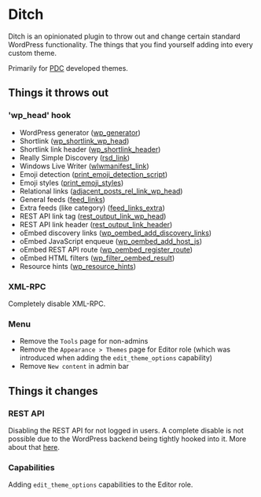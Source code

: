 # Ditch

Ditch is an opinionated plugin to throw out and change certain standard WordPress functionality. The things that you find yourself adding into every custom theme.

Primarily for [PDC](https://www.ponydesignclub.nl) developed themes.

## Things it throws out

### 'wp_head' hook
* WordPress generator ([wp_generator](https://developer.wordpress.org/reference/functions/wp_generator/))
* Shortlink ([wp_shortlink_wp_head](https://developer.wordpress.org/reference/functions/wp_shortlink_wp_head/))
* Shortlink link header ([wp_shortlink_header](https://developer.wordpress.org/reference/functions/wp_shortlink_header/))
* Really Simple Discovery ([rsd_link](https://developer.wordpress.org/reference/functions/rsd_link/))
* Windows Live Writer ([wlwmanifest_link](https://developer.wordpress.org/reference/functions/wlwmanifest_link/))
* Emoji detection ([print_emoji_detection_script](https://developer.wordpress.org/reference/functions/print_emoji_detection_script/))
* Emoji styles ([print_emoji_styles](https://developer.wordpress.org/reference/functions/print_emoji_styles/))
* Relational links ([adjacent_posts_rel_link_wp_head](https://developer.wordpress.org/reference/functions/adjacent_posts_rel_link_wp_head/))
* General feeds ([feed_links](https://developer.wordpress.org/reference/functions/feed_links/))
* Extra feeds (like category) ([feed_links_extra](https://developer.wordpress.org/reference/functions/feed_links_extra/))
* REST API link tag ([rest_output_link_wp_head](https://developer.wordpress.org/reference/functions/rest_output_link_wp_head/))
* REST API link header ([rest_output_link_header](https://developer.wordpress.org/reference/functions/rest_output_link_header/))
* oEmbed discovery links ([wp_oembed_add_discovery_links](https://developer.wordpress.org/reference/functions/wp_oembed_add_discovery_links/))
* oEmbed JavaScript enqueue ([wp_oembed_add_host_js](https://developer.wordpress.org/reference/functions/wp_oembed_add_host_js/))
* oEmbed REST API route ([wp_oembed_register_route](https://developer.wordpress.org/reference/functions/wp_oembed_register_route/))
* oEmbed HTML filters ([wp_filter_oembed_result](https://developer.wordpress.org/reference/functions/wp_filter_oembed_result/))
* Resource hints ([wp_resource_hints](https://developer.wordpress.org/reference/functions/wp_resource_hints/))

### XML-RPC
Completely disable XML-RPC.

### Menu
* Remove the `Tools` page for non-admins
* Remove the `Appearance > Themes` page for Editor role (which was introduced when adding the `edit_theme_options` capability)
* Remove `New content` in admin bar

## Things it changes

### REST API
Disabling the REST API for not logged in users. A complete disable is not possible due to the WordPress backend being tightly hooked into it. More about that [here](https://core.trac.wordpress.org/ticket/38446).

### Capabilities
Adding `edit_theme_options` capabilities to the Editor role.
